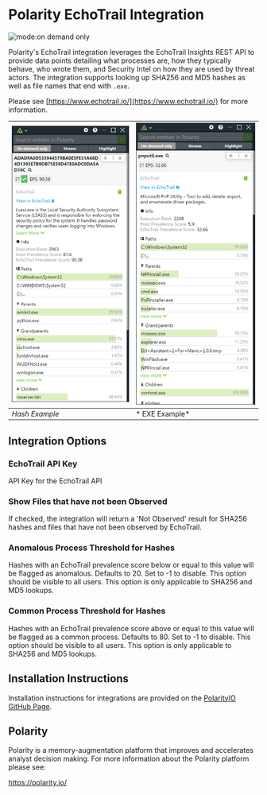 # Polarity EchoTrail Integration

![mode:on demand only](https://img.shields.io/badge/mode-on%20demand%20only-blue.svg)

Polarity's EchoTrail integration leverages the EchoTrail Insights REST API to provide data points detailing what processes are, how they typically behave, who wrote them, and Security Intel on how they are used by threat actors.  The integration supports looking up SHA256 and MD5 hashes as well as file names that end with `.exe`.

Please see [https://www.echotrail.io/](https://www.echotrail.io/) for more information.

| ![image](images/overlay.png) | ![image](images/overlay-exe.png)
|------------------------------|----|
| *Hash Example*               | * EXE Example* |

## Integration Options

### EchoTrail API Key

API Key for the EchoTrail API

### Show Files that have not been Observed

If checked, the integration will return a 'Not Observed' result for SHA256 hashes and files that have not been observed by EchoTrail.

### Anomalous Process Threshold for Hashes

Hashes with an EchoTrail prevalence score below or equal to this value will be flagged as anomalous. Defaults to 20. Set to -1 to disable. This option should be visible to all users. This option is only applicable to SHA256 and MD5 lookups.

### Common Process Threshold for Hashes

Hashes with an EchoTrail prevalence score above or equal to this value will be flagged as a common process. Defaults to 80.  Set to -1 to disable. This option should be visible to all users. This option is only applicable to SHA256 and MD5 lookups.

## Installation Instructions

Installation instructions for integrations are provided on the [PolarityIO GitHub Page](https://polarityio.github.io/).

## Polarity

Polarity is a memory-augmentation platform that improves and accelerates analyst decision making.  For more information about the Polarity platform please see:

https://polarity.io/
